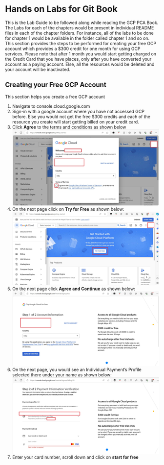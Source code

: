 # Hands on Labs for Git Book
This is the Lab Guide to be followed along while reading the GCP PCA Book. The Labs for each of the chapters would be present in individual README files in each of the chapter folders. For instance, all of the labs to be done for chapter 1 would be available in the folder called chapter 1 and so on.
This section provides the steps to be performed for creating your free GCP account which provides a $300 credit for one month for using GCP services. Please note that after 1 month you would start getting charged on the Credit Card that you have places, only after you have converted your account as a paying account. Else, all the resources would be deleted and your account will be inactivated.

## Creating your Free GCP Account
This section helps you create a free GCP account 
1. Navigate to console.cloud.google.com
2. Sign-in with a google account where you have not accessed GCP before. Else you would not get the free $300 credits and each of the resource you create will start getting billed on your credit card.
3. Click **Agree** to the terms and conditions as shown below
![Agree](./account-creation-1.jpg)
4. On the next page click on **Try for Free** as shown below:
![Agree](./account-creation-2.jpg)
5. On the next page click **Agree and Continue** as shown below:
![Agree](./account-creation-3.jpg)
6. On the next page, you would see an Individual Payment’s Profile selected there under your name as shown below:
![Agree](./account-creation-4.jpg)
7. Enter your card number, scroll down and click on **start for free**
